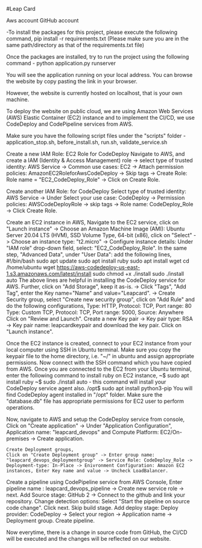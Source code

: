 #Leap Card

Aws account
GitHub account

-To install the packages for this project, please execute the following command,
    pip install -r requirements.txt (Please make sure you are in the same path/directory as that of the requirements.txt file)

Once the packages are installed, try to run the project using the following command -
    python application.py runserver

You will see the application running on your local address. You can browse the website by copy pasting the link in your browser.

However, the website is currently hosted on localhost, that is your own machine.

To deploy the website on public cloud, we are using Amazon Web Services (AWS) Elastic Container (EC2) instance and to implement the CI/CD, we use CodeDeploy and CodePipeline services from AWS.

Make sure you have the following script files under the "scripts" folder - application_stop.sh, before_install.sh, run.sh, validate_service.sh

Create a new IAM Role: EC2 Role for CodeDeploy
    Navigate to AWS, and create a IAM (Identity & Access Management) role -> select type of trusted identity: AWS Service -> Common use cases: EC2 -> Attach permission policies: AmazonEC2RoleforAwsCodeDeploy -> Skip tags -> Create Role: Role name = "EC2_CodeDeploy_Role" -> Click on Create Role.

Create another IAM Role: for CodeDeploy
    Select type of trusted identity: AWS Service -> Under Select your use case: CodeDeploy -> Permission policies: AWSCodeDeployRole -> skip tags -> Role name: CodeDeploy_Role -> Click Create Role.

Create an EC2 instance in AWS,
    Navigate to the EC2 service, click on "Launch instance" -> Choose an Amazon Machine Image (AMI): Ubuntu Server 20.04 LTS (HVM), SSD Volume Type, 64-bit (x86), click on "Select" -> Choose an instance type: "t2.micro" -> Configure instance details: Under "IAM role" drop-down field, select: "EC2_CodeDeploy_Role". In the same step, "Advanced Data", under "User Data": add the following lines,
            #!/bin/bash
            sudo apt update
            sudo apt install ruby
            sudo apt install wget
            cd /home/ubuntu
            wget https://aws-codedeploy-us-east-1.s3.amazonaws.com/latest/install
            sudo chmod +x ./install
            sudo ./install auto
    The above lines are helpful in installing the CodeDeploy service for AWS.
    Further, click on "Add Storage", keep it as-is. -> Click "Tags", "Add Tag", enter the Key name="Name" and value="Leapcard". -> Create Security group, select "Create new security group", click on "Add Rule" and do the following configurations,
        Type: HTTP, Protocol: TCP, Port range: 80
        Type: Custom TCP, Protocol: TCP, Port range: 5000, Source: Anywhere
    Click on "Review and Launch". Create a new Key pair -> Key pair type: RSA -> Key pair name: leapcardkeypair and download the key pair. Click on "Launch instance".

Once the EC2 instance is created, connect to your EC2 instance from your local computer using SSH in Ubuntu terminal. Make sure you copy the keypair file to the home directory, i.e. "~/" in ubuntu and assign appropriate permissions. Now connect with the SSH command which you have copied from AWS. Once you are connected to the EC2 from your Ubuntu terminal, enter the following command to install ruby on EC2 instance,
        ~$ sudo apt install ruby
        ~$ sudo ./install auto - this command will install your CodeDeploy service agent also.
        /opt$ sudo apt install python3-pip
    You will find CodeDeploy agent installed in "/opt" folder. Make sure the "database.db" file has appropriate permissions for EC2 user to perform operations.


Now, navigate to AWS and setup the CodeDeploy service from console,
    Click on "Create application" -> Under "Application Configuration", Application name: "leapcard_devops" and Compute Platform: EC2/On-premises -> Create application.

    Create Deployment groups,
    Click on "Create Deployment group" -> Enter group name: "leapcard_devops_deploymentgroup" -> Service Role: CodeDeploy_Role -> Deployment-type: In-Place -> Enivronment Configuration: Amazon EC2 instances, Enter Key name and value -> Uncheck LoadBalancer.

Create a pipeline using CodePipeline service from AWS Console,
    Enter pipeline name : leapcard_devops_pipeline -> Create new service role -> next.
    Add Source stage: GitHub 2 -> Connect to the github and link your repository.
    Change detection options: Select "Start the pipeline on source code change". Click next.
    Skip build stage.
    Add deploy stage: Deploy provider: CodeDeploy -> Select your region -> Application name -> Deployment group.
    Create pipeline.


Now everytime, there is a change in source code from GitHub, the CI/CD will be executed and the changes will be reflected on our website.
